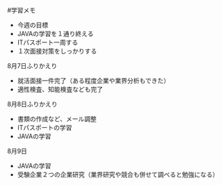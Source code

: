 #学習メモ
- 今週の目標
- JAVAの学習を１通り終える
- ITパスポート一周する
- １次面接対策をしっかりする

8月7日ふりかえり
- 就活面接一件完了（ある程度企業や業界分析もできた）
- 適性検査、知能検査なども完了

8月8日ふりかえり
- 書類の作成など、メール調整
- ITパスポートの学習
- JAVAの学習

8月9日
- JAVAの学習
- 受験企業２つの企業研究（業界研究や競合も併せて調べると勉強になる）
